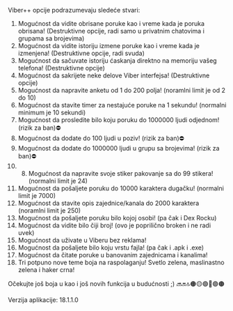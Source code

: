 Viber++ opcije podrazumevaju sledeće stvari:
1. Mogućnost da vidite obrisane poruke kao i vreme kada je poruka obrisana! (Destruktivne opcije, radi samo u privatnim chatovima i grupama sa brojevima)
2. Mogućnost da vidite istoriju izmene poruke kao i vreme kada je izmenjena! (Destruktivne opcije, radi svuda)
3. Mogućnost da sačuvate istoriju ćaskanja direktno na memoriju vašeg telefona! (Destruktivne opcije)
5. Mogućnost da sakrijete neke delove Viber interfejsa! (Destruktivne opcije)
6. Mogućnost da napravite anketu od 1 do 200 polja! (noramlni limit je od 2 do 10)
7. Mogućnost da stavite timer za nestajuće poruke na 1 sekundu! (normalni minimum je 10 sekundi)
9. Mogućnost da prosledite bilo koju poruku do 1000000 ljudi odjednom! (rizik za ban)⛔️
10. Mogućnost da dodate do 100 ljudi u poziv! (rizik za ban)⛔️
11. Mogućnost da dodate do 1000000 ljudi u grupu sa brojevima! (rizik za ban)⛔️
12. 8. Mogućnost da napravite svoje stiker pakovanje sa do 99 stikera! (normalni limit je 24)
13. Mogućnost da pošaljete poruku do 10000 karaktera dugačku! (normalni limit je 7000)
14. Mogućnost da stavite opis zajednice/kanala do 2000 karaktera (noramlni limit je 250)
15. Mogućnost da pošaljete poruku bilo kojoj osobi! (pa čak i Dex Rocku)
16. Mogućnost da vidite bilo čiji broj! (ovo je poprilično broken i ne radi uvek)
17. Mogućnost da uživate u Viberu bez reklama!
18. Mogućnost da pošaljete bilo koju vrstu fajla! (pa čak i .apk i .exe)
19. Mogućnost da čitate poruke u banovanim zajednicama i kanalima!
20. Tri potpuno nove teme boja na raspolaganju! Svetlo zelena, maslinastno zelena i haker crna!

Očekujte još boja u kao i još novih funkcija u budućnosti ;) 🔜🔛🔝🟠🟡🟢🔵🟣🟤

Verzija aplikacije: 18.1.1.0
